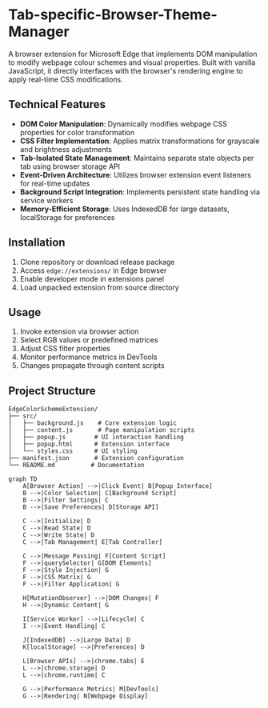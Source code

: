 # Tab-specific-Browser-Theme-Manager
A browser extension for Microsoft Edge that implements DOM manipulation to modify webpage colour schemes and visual properties. Built with vanilla JavaScript, it directly interfaces with the browser's rendering engine to apply real-time CSS modifications.

## Technical Features

- **DOM Color Manipulation**: Dynamically modifies webpage CSS properties for color transformation
- **CSS Filter Implementation**: Applies matrix transformations for grayscale and brightness adjustments
- **Tab-Isolated State Management**: Maintains separate state objects per tab using browser storage API
- **Event-Driven Architecture**: Utilizes browser extension event listeners for real-time updates
- **Background Script Integration**: Implements persistent state handling via service workers
- **Memory-Efficient Storage**: Uses IndexedDB for large datasets, localStorage for preferences

## Installation

1. Clone repository or download release package
2. Access `edge://extensions/` in Edge browser
3. Enable developer mode in extensions panel
4. Load unpacked extension from source directory

## Usage

1. Invoke extension via browser action
2. Select RGB values or predefined matrices
3. Adjust CSS filter properties
4. Monitor performance metrics in DevTools
5. Changes propagate through content scripts

## Project Structure

```
EdgeColorSchemeExtension/
├── src/
│   ├── background.js    # Core extension logic
│   ├── content.js       # Page manipulation scripts
│   ├── popup.js        # UI interaction handling
│   ├── popup.html      # Extension interface
│   └── styles.css      # UI styling
├── manifest.json       # Extension configuration
└── README.md          # Documentation
```

```mermaid
graph TD
    A[Browser Action] -->|Click Event| B[Popup Interface]
    B -->|Color Selection| C[Background Script]
    B -->|Filter Settings| C
    B -->|Save Preferences| D[Storage API]

    C -->|Initialize| D
    C -->|Read State| D
    C -->|Write State| D
    C -->|Tab Management| E[Tab Controller]

    C -->|Message Passing| F[Content Script]
    F -->|querySelector| G[DOM Elements]
    F -->|Style Injection| G
    F -->|CSS Matrix| G
    F -->|Filter Application| G

    H[MutationObserver] -->|DOM Changes| F
    H -->|Dynamic Content| G

    I[Service Worker] -->|Lifecycle| C
    I -->|Event Handling| C

    J[IndexedDB] -->|Large Data| D
    K[localStorage] -->|Preferences| D

    L[Browser APIs] -->|chrome.tabs| E
    L -->|chrome.storage| D
    L -->|chrome.runtime| C

    G -->|Performance Metrics| M[DevTools]
    G -->|Rendering| N[Webpage Display]
```
